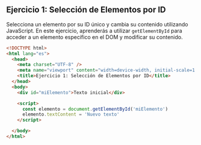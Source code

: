 ## Ejercicio 1: Selección de Elementos por ID

Selecciona un elemento por su ID único y cambia su contenido utilizando JavaScript. En este ejercicio, aprenderás a utilizar `getElementById` para acceder a un elemento específico en el DOM y modificar su contenido.

```html
<!DOCTYPE html>
<html lang="es">
  <head>
    <meta charset="UTF-8" />
    <meta name="viewport" content="width=device-width, initial-scale=1.0" />
    <title>Ejercicio 1: Selección de Elementos por ID</title>
  </head>
  <body>
    <div id="miElemento">Texto inicial</div>

    <script>
      const elemento = document.getElementById('miElemento')
      elemento.textContent = 'Nuevo texto'
    </script>

  </body>
</html>
``````